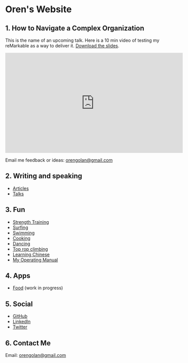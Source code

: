 <!-- numbers -->

# Oren's Website

## 1. How to Navigate a Complex Organization
This is the name of an upcoming talk. Here is a 10 min video of testing my reMarkable as a way to deliver it. [Download the slides](articles/navigate-complex-organization/).

<iframe width="560" height="315" src="https://www.youtube.com/embed/_dG5X4SK_Sc" frameborder="0" allowfullscreen></iframe>

Email me feedback or ideas: <orengolan@gmail.com>

## 2. Writing and speaking
* [Articles](articles/)
* [Talks](talks/)

## 3. Fun
* [Strength Training](strength-training/)
* [Surfing](surf/)
* [Swimming](swim/)
* [Cooking](cook/)
* [Dancing](dance/)
* [Top rop climbing](top-rope/)
* [Learning Chinese](chinese/)
* [My Operating Manual](operating-manual/)

## 4. Apps
* [Food](https://oren.github.io/food/) (work in progress)

## 5. Social

* [GitHub](https://www.github.com/oren)
* [LinkedIn](https://www.linkedin.com/in/orengolan)
* [Twitter](https://www.twitter.com/oreng)

## 6. Contact Me
Email: <orengolan@gmail.com>

